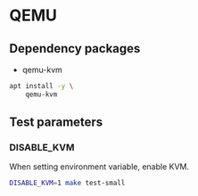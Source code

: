 # QEMU

## Dependency packages

- qemu-kvm
<!-- - ovmf -->

```sh
apt install -y \
    qemu-kvm
```

## Test parameters

### DISABLE_KVM

When setting environment variable, enable KVM.

```sh
DISABLE_KVM=1 make test-small
```
